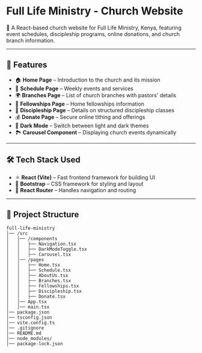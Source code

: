 # **Full Life Ministry - Church Website**  
🚀 A React-based church website for Full Life Ministry, Kenya, featuring event schedules, discipleship programs, online donations, and church branch information.

---

## **📌 Features**
- 🏠 **Home Page** – Introduction to the church and its mission  
- 📅 **Schedule Page** – Weekly events and services  
- 🌍 **Branches Page** – List of church branches with pastors' details  
- 🤝 **Fellowships Page** – Home fellowships information  
- 📖 **Discipleship Page** – Details on structured discipleship classes  
- 💰 **Donate Page** – Secure online tithing and offerings  
- 🎨 **Dark Mode** – Switch between light and dark themes  
- 🏞 **Carousel Component** – Displaying church events dynamically  

---

## **🛠 Tech Stack Used**  
- ⚛ **React (Vite)** – Fast frontend framework for building UI  
- 🎨 **Bootstrap** – CSS framework for styling and layout  
- 🚀 **React Router** – Handles navigation and routing  

---

## **📂 Project Structure**  
```plaintext
full-life-ministry
│── /src
│   │── /components
│   │   ├── Navigation.tsx
│   │   ├── DarkModeToggle.tsx
│   │   ├── Carousel.tsx
│   │── /pages
│   │   ├── Home.tsx
│   │   ├── Schedule.tsx
│   │   ├── AboutUs.tsx
│   │   ├── Branches.tsx
│   │   ├── Fellowships.tsx
│   │   ├── Discipleship.tsx
│   │   ├── Donate.tsx
│   │── App.tsx
│   │── main.tsx
│── package.json
│── tsconfig.json
│── vite.config.ts
│── .gitignore
│── README.md
│── node_modules/
│── package-lock.json
